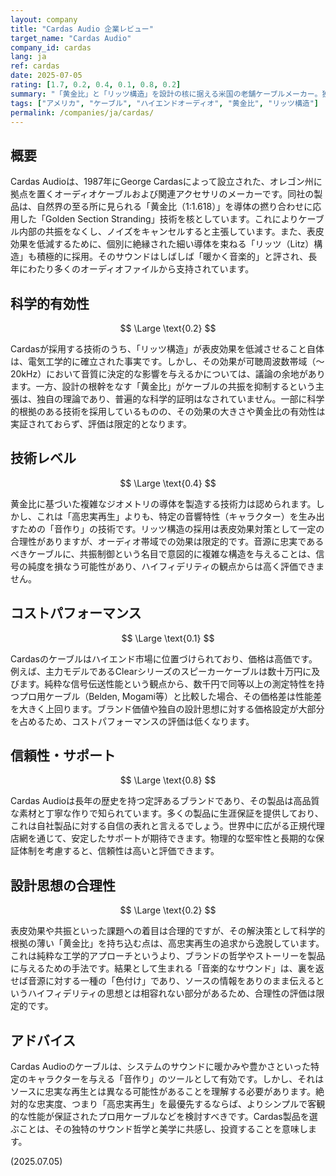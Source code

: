 ```yaml
---
layout: company
title: "Cardas Audio 企業レビュー"
target_name: "Cardas Audio"
company_id: cardas
lang: ja
ref: cardas
date: 2025-07-05
rating: [1.7, 0.2, 0.4, 0.1, 0.8, 0.2]
summary: "「黄金比」と「リッツ構造」を設計の核に据える米国の老舗ケーブルメーカー。独自の哲学に基づき、自然で音楽的なサウンドを追求。その品質と生涯保証で高い信頼を得るが、価格は高価であり、科学的根拠よりも独自の設計思想が色濃く反映されている。"
tags: ["アメリカ", "ケーブル", "ハイエンドオーディオ", "黄金比", "リッツ構造"]
permalink: /companies/ja/cardas/
---
```


## 概要

Cardas Audioは、1987年にGeorge Cardasによって設立された、オレゴン州に拠点を置くオーディオケーブルおよび関連アクセサリのメーカーです。同社の製品は、自然界の至る所に見られる「黄金比（1:1.618）」を導体の撚り合わせに応用した「Golden Section Stranding」技術を核としています。これによりケーブル内部の共振をなくし、ノイズをキャンセルすると主張しています。また、表皮効果を低減するために、個別に絶縁された細い導体を束ねる「リッツ（Litz）構造」も積極的に採用。そのサウンドはしばしば「暖かく音楽的」と評され、長年にわたり多くのオーディオファイルから支持されています。

## 科学的有効性

$$ \Large \text{0.2} $$

Cardasが採用する技術のうち、「リッツ構造」が表皮効果を低減させること自体は、電気工学的に確立された事実です。しかし、その効果が可聴周波数帯域（～20kHz）において音質に決定的な影響を与えるかについては、議論の余地があります。一方、設計の根幹をなす「黄金比」がケーブルの共振を抑制するという主張は、独自の理論であり、普遍的な科学的証明はなされていません。一部に科学的根拠のある技術を採用しているものの、その効果の大きさや黄金比の有効性は実証されておらず、評価は限定的となります。

## 技術レベル

$$ \Large \text{0.4} $$

黄金比に基づいた複雑なジオメトリの導体を製造する技術力は認められます。しかし、これは「高忠実再生」よりも、特定の音響特性（キャラクター）を生み出すための「音作り」の技術です。リッツ構造の採用は表皮効果対策として一定の合理性がありますが、オーディオ帯域での効果は限定的です。音源に忠実であるべきケーブルに、共振制御という名目で意図的に複雑な構造を与えることは、信号の純度を損なう可能性があり、ハイフィデリティの観点からは高く評価できません。

## コストパフォーマンス

$$ \Large \text{0.1} $$

Cardasのケーブルはハイエンド市場に位置づけられており、価格は高価です。例えば、主力モデルであるClearシリーズのスピーカーケーブルは数十万円に及びます。純粋な信号伝送性能という観点から、数千円で同等以上の測定特性を持つプロ用ケーブル（Belden, Mogami等）と比較した場合、その価格差は性能差を大きく上回ります。ブランド価値や独自の設計思想に対する価格設定が大部分を占めるため、コストパフォーマンスの評価は低くなります。

## 信頼性・サポート

$$ \Large \text{0.8} $$

Cardas Audioは長年の歴史を持つ定評あるブランドであり、その製品は高品質な素材と丁寧な作りで知られています。多くの製品に生涯保証を提供しており、これは自社製品に対する自信の表れと言えるでしょう。世界中に広がる正規代理店網を通じて、安定したサポートが期待できます。物理的な堅牢性と長期的な保証体制を考慮すると、信頼性は高いと評価できます。

## 設計思想の合理性

$$ \Large \text{0.2} $$

表皮効果や共振といった課題への着目は合理的ですが、その解決策として科学的根拠の薄い「黄金比」を持ち込む点は、高忠実再生の追求から逸脱しています。これは純粋な工学的アプローチというより、ブランドの哲学やストーリーを製品に与えるための手法です。結果として生まれる「音楽的なサウンド」は、裏を返せば音源に対する一種の「色付け」であり、ソースの情報をありのまま伝えるというハイフィデリティの思想とは相容れない部分があるため、合理性の評価は限定的です。

## アドバイス

Cardas Audioのケーブルは、システムのサウンドに暖かみや豊かさといった特定のキャラクターを与える「音作り」のツールとして有効です。しかし、それはソースに忠実な再生とは異なる可能性があることを理解する必要があります。絶対的な忠実度、つまり「高忠実再生」を最優先するならば、よりシンプルで客観的な性能が保証されたプロ用ケーブルなどを検討すべきです。Cardas製品を選ぶことは、その独特のサウンド哲学と美学に共感し、投資することを意味します。

(2025.07.05)
